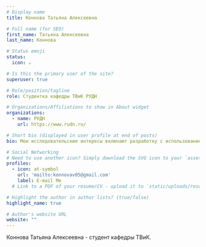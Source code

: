 ```yaml
---
# Display name
title: Коннова Татьяна Алексеевна

# Full name (for SEO)
first_name: Татьяна Алексеевна
last_name: Коннова

# Status emoji
status:
  icon: ☕️

# Is this the primary user of the site?
superuser: true

# Role/position/tagline
role: Студентка кафедры ТВиК РУДН

# Organizations/Affiliations to show in About widget
organizations:
  - name: РУДН
    url: https://www.rudn.ru/

# Short bio (displayed in user profile at end of posts)
bio: Мои исследовательские интересы включают разработку c использованием Large Language Models.

# Social Networking
# Need to use another icon? Simply download the SVG icon to your `assets/media/icons/` folder.
profiles:
  - icon: at-symbol
    url: 'mailto:konnovav05@gmail.com'
    label: E-mail Me
  # Link to a PDF of your resume/CV - upload it to `static/uploads/resume.pdf

# Highlight the author in author lists? (true/false)
highlight_name: true

# Author's website URL
website: ""
---
```


Коннова Татьяна Алексеевна - студент кафедры ТВиК.
